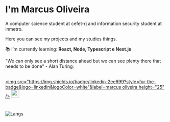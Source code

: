 <h1 align="start">I'm Marcus Oliveira</h1>

<div align="start">
A computer science student at cefet-rj and information security student at inmetro.

<br/>

Here you can see my projects and my studies things.

:books: I’m currently learning: **React, Node, Typescript e Next.js**

</div>

<div align="start">
"We can only see a short distance ahead but we can see plenty there that needs to be done" - Alan Turing.
</div>

<br/>

[<img src="https://img.shields.io/badge/linkedin-2ee699?style=for-the-badge&logo=linkedin&logoColor=white"&label=marcus oliveira height="25" />](https://www.linkedin.com/in/marcus-oliveira-3b92011a7/)
[<img src="https://img.shields.io/badge/email-2ee699?style=for-the-badge&logo=gmail&logoColor=white" height="25" />](mailto:markusvi17@gmail.co)

#

<img src="https://github-readme-stats.vercel.app/api/top-langs/?username=mvgoliveira&layout=compact&show_icons=true&theme=graywhite" alt="Langs" />

</div>
